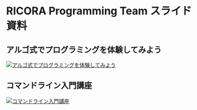# RICORA Programming Team スライド資料

## アルゴ式でプログラミングを体験してみよう

<a href="https://ricora.github.io/lecture-material/introduction-to-the-algo-method.html"><img src="https://ricora.github.io/lecture-material/introduction-to-the-algo-method.png" alt="アルゴ式でプログラミングを体験してみよう"></a>

## コマンドライン入門講座

<a href="https://ricora.github.io/lecture-material/introduction-to-the-cui-method.html"><img src="https://ricora.github.io/lecture-material/introduction-to-the-cui-method.png" alt="コマンドライン入門講座"></a>
